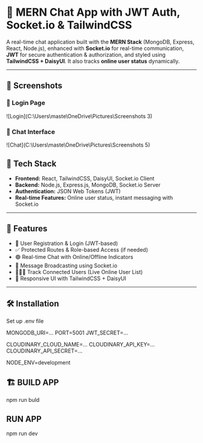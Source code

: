 # 🧠 MERN Chat App with JWT Auth, Socket.io & TailwindCSS

A real-time chat application built with the **MERN Stack** (MongoDB, Express, React, Node.js), enhanced with **Socket.io** for real-time communication, **JWT** for secure authentication & authorization, and styled using **TailwindCSS + DaisyUI**. It also tracks **online user status** dynamically.

---

## 📸 Screenshots

### 🔐 Login Page
![Login](C:\Users\maste\OneDrive\Pictures\Screenshots 3)

### 💬 Chat Interface
![Chat](C:\Users\maste\OneDrive\Pictures\Screenshots 5)




## 🚀 Tech Stack

- **Frontend:** React, TailwindCSS, DaisyUI, Socket.io Client
- **Backend:** Node.js, Express.js, MongoDB, Socket.io Server
- **Authentication:** JSON Web Tokens (JWT)
- **Real-time Features:** Online user status, instant messaging with Socket.io

---

## 📂 Features

- 🔐 User Registration & Login (JWT-based)
- ✅ Protected Routes & Role-based Access (if needed)
- 🟢 Real-time Chat with Online/Offline Indicators
- 💬 Message Broadcasting using Socket.io
- 🧑‍🤝‍🧑 Track Connected Users (Live Online User List)
- 🎨 Responsive UI with TailwindCSS + DaisyUI

---

## 🛠️ Installation

Set up .env file 

MONGODB_URI=...
PORT=5001
JWT_SECRET=...

CLOUDINARY_CLOUD_NAME=...
CLOUDINARY_API_KEY=...
CLOUDINARY_API_SECRET=...

NODE_ENV=development

## 🏗️ BUILD APP 

npm run buld 

## RUN APP

npm run dev



